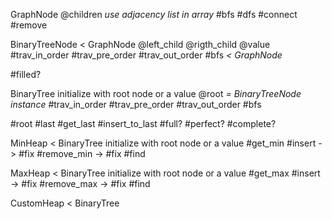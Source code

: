 GraphNode
@children
*use adjacency list in array*
#bfs
#dfs
#connect
#remove


BinaryTreeNode < GraphNode
@left_child
@rigth_child
@value
#trav_in_order
#trav_pre_order
#trav_out_order
#bfs *< GraphNode*

#filled?

BinaryTree
initialize with root node or a value
@root *= BinaryTreeNode instance*
#trav_in_order
#trav_pre_order
#trav_out_order
#bfs

#root
#last
#get_last
#insert_to_last
#full?
#perfect?
#complete?

MinHeap < BinaryTree
initialize with root node or a value
#get_min
#insert -> #fix
#remove_min -> #fix
#find

MaxHeap < BinaryTree
initialize with root node or a value
#get_max
#insert -> #fix
#remove_max -> #fix
#find

CustomHeap < BinaryTree
